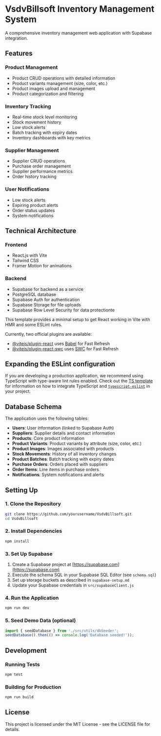 # VsdvBillsoft Inventory Management System

A comprehensive inventory management web application with Supabase integration.

## Features

### Product Management
- Product CRUD operations with detailed information
- Product variants management (size, color, etc.)
- Product images upload and management
- Product categorization and filtering

### Inventory Tracking
- Real-time stock level monitoring
- Stock movement history
- Low stock alerts
- Batch tracking with expiry dates
- Inventory dashboards with key metrics

### Supplier Management
- Supplier CRUD operations
- Purchase order management
- Supplier performance metrics
- Order history tracking

### User Notifications
- Low stock alerts
- Expiring product alerts
- Order status updates
- System notifications

## Technical Architecture

### Frontend
- React.js with Vite
- Tailwind CSS
- Framer Motion for animations

### Backend
- Supabase for backend as a service
- PostgreSQL database
- Supabase Auth for authentication
- Supabase Storage for file uploads
- Supabase Row Level Security for data protectionte

This template provides a minimal setup to get React working in Vite with HMR and some ESLint rules.

Currently, two official plugins are available:

- [@vitejs/plugin-react](https://github.com/vitejs/vite-plugin-react/blob/main/packages/plugin-react) uses [Babel](https://babeljs.io/) for Fast Refresh
- [@vitejs/plugin-react-swc](https://github.com/vitejs/vite-plugin-react/blob/main/packages/plugin-react-swc) uses [SWC](https://swc.rs/) for Fast Refresh

## Expanding the ESLint configuration

If you are developing a production application, we recommend using TypeScript with type-aware lint rules enabled. Check out the [TS template](https://github.com/vitejs/vite/tree/main/packages/create-vite/template-react-ts) for information on how to integrate TypeScript and [`typescript-eslint`](https://typescript-eslint.io) in your project.

## Database Schema

The application uses the following tables:

- **Users**: User information (linked to Supabase Auth)
- **Suppliers**: Supplier details and contact information
- **Products**: Core product information
- **Product Variants**: Product variants by attribute (size, color, etc.)
- **Product Images**: Images associated with products
- **Stock Movements**: History of all inventory changes
- **Product Batches**: Batch tracking with expiry dates
- **Purchase Orders**: Orders placed with suppliers
- **Order Items**: Line items in purchase orders
- **Notifications**: System notifications and alerts

## Setting Up

### 1. Clone the Repository
```bash
git clone https://github.com/yourusername/VsdvBillsoft.git
cd VsdvBillsoft
```

### 2. Install Dependencies
```bash
npm install
```

### 3. Set Up Supabase
1. Create a Supabase project at [https://supabase.com](https://supabase.com)
2. Execute the schema SQL in your Supabase SQL Editor (see `schema.sql`)
3. Set up storage buckets as described in `supabase-setup.md`
4. Update your Supabase credentials in `src/supabaseClient.js`

### 4. Run the Application
```bash
npm run dev
```

### 5. Seed Demo Data (optional)
```javascript
import { seedDatabase } from './src/utils/dbSeeder';
seedDatabase().then(() => console.log('Database seeded!'));
```

## Development

### Running Tests
```bash
npm test
```

### Building for Production
```bash
npm run build
```

## License
This project is licensed under the MIT License - see the LICENSE file for details.
